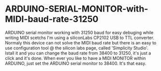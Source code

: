 # ARDUINO-SERIAL-MONITOR-with-MIDI-baud-rate-31250
ARDUINO serial monitor working with 31250 baud for easy debuging while writing MIDI scetchs
I'm using a siliconLabs CP2102 USB to TTL converter.
Normaly this device can not solve the MIDI baud rate but there is an easy to use configuration tool @ the silicon labs page,
called 'Simplicity Studio'. Istall it and you can change the baud rate from 38400 to 31250, it's just a click and it's done.
When ever you like to have a MIDI MONITOR within ARDUINO, just set the ARDUINO serial monitor to 38400.
It's that easy.
